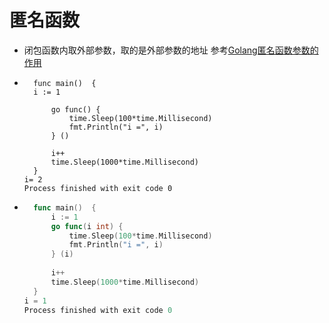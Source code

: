 匿名函数
=======



- 闭包函数内取外部参数，取的是外部参数的地址 参考[Golang匿名函数参数的作用](https://www.jianshu.com/p/91140fdd6e91)
- ```cgo
    func main()  {
    i := 1
    
        go func() {
            time.Sleep(100*time.Millisecond)
            fmt.Println("i =", i)
        } ()
    
        i++
        time.Sleep(1000*time.Millisecond)
    }
  i= 2
  Process finished with exit code 0
   ```
- 
  ```go
    func main()  {
        i := 1
        go func(i int) {
            time.Sleep(100*time.Millisecond)
            fmt.Println("i =", i)
        } (i)
    
        i++
        time.Sleep(1000*time.Millisecond)
    }
  i = 1
  Process finished with exit code 0
```
